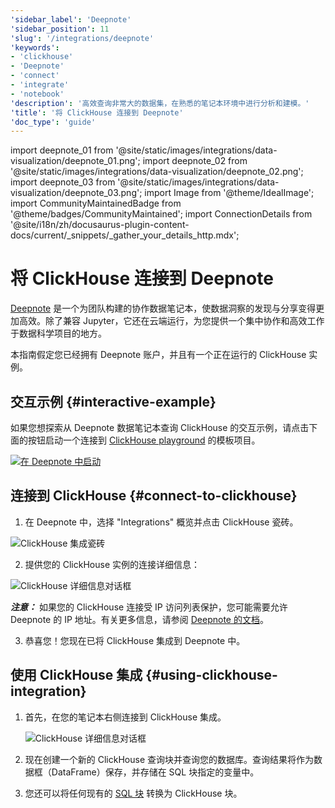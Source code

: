 ```yaml
---
'sidebar_label': 'Deepnote'
'sidebar_position': 11
'slug': '/integrations/deepnote'
'keywords':
- 'clickhouse'
- 'Deepnote'
- 'connect'
- 'integrate'
- 'notebook'
'description': '高效查询非常大的数据集，在熟悉的笔记本环境中进行分析和建模。'
'title': '将 ClickHouse 连接到 Deepnote'
'doc_type': 'guide'
---
```


import deepnote_01 from '@site/static/images/integrations/data-visualization/deepnote_01.png';
import deepnote_02 from '@site/static/images/integrations/data-visualization/deepnote_02.png';
import deepnote_03 from '@site/static/images/integrations/data-visualization/deepnote_03.png';
import Image from '@theme/IdealImage';
import CommunityMaintainedBadge from '@theme/badges/CommunityMaintained';
import ConnectionDetails from '@site/i18n/zh/docusaurus-plugin-content-docs/current/_snippets/_gather_your_details_http.mdx';


# 将 ClickHouse 连接到 Deepnote

<CommunityMaintainedBadge/>

<a href="https://www.deepnote.com/" target="_blank">Deepnote</a> 是一个为团队构建的协作数据笔记本，使数据洞察的发现与分享变得更加高效。除了兼容 Jupyter，它还在云端运行，为您提供一个集中协作和高效工作于数据科学项目的地方。

本指南假定您已经拥有 Deepnote 账户，并且有一个正在运行的 ClickHouse 实例。

## 交互示例 {#interactive-example}
如果您想探索从 Deepnote 数据笔记本查询 ClickHouse 的交互示例，请点击下面的按钮启动一个连接到 [ClickHouse playground](../../getting-started/playground.md) 的模板项目。

[<Image size="logo" img="https://deepnote.com/buttons/launch-in-deepnote.svg" alt="在 Deepnote 中启动" />](https://deepnote.com/launch?template=ClickHouse%20and%20Deepnote)

## 连接到 ClickHouse {#connect-to-clickhouse}

1. 在 Deepnote 中，选择 "Integrations" 概览并点击 ClickHouse 瓷砖。

<Image size="lg" img={deepnote_01} alt="ClickHouse 集成瓷砖" border />

2. 提供您的 ClickHouse 实例的连接详细信息：
<ConnectionDetails />

   <Image size="md" img={deepnote_02} alt="ClickHouse 详细信息对话框" border />

   **_注意：_** 如果您的 ClickHouse 连接受 IP 访问列表保护，您可能需要允许 Deepnote 的 IP 地址。有关更多信息，请参阅 [Deepnote 的文档](https://docs.deepnote.com/integrations/authorize-connections-from-deepnote-ip-addresses)。

3. 恭喜您！您现在已将 ClickHouse 集成到 Deepnote 中。

## 使用 ClickHouse 集成 {#using-clickhouse-integration}

1. 首先，在您的笔记本右侧连接到 ClickHouse 集成。

   <Image size="lg" img={deepnote_03} alt="ClickHouse 详细信息对话框" border />

2. 现在创建一个新的 ClickHouse 查询块并查询您的数据库。查询结果将作为数据框（DataFrame）保存，并存储在 SQL 块指定的变量中。
3. 您还可以将任何现有的 [SQL 块](https://docs.deepnote.com/features/sql-cells) 转换为 ClickHouse 块。
